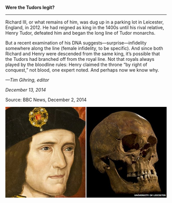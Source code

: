 **Were the Tudors legit?**

****

Richard III, or what remains of him, was dug up in a parking lot in Leicester, England, in 2012. He had reigned as king in the 1400s until his rival relative, Henry Tudor, defeated him and began the long line of Tudor monarchs.

But a recent examination of his DNA suggests—surprise—infidelity somewhere along the line (female infidelity, to be specific). And since both Richard and Henry were descended from the same king, it’s possible that the Tudors had branched off from the royal line. Not that royals always played by the bloodline rules: Henry claimed the throne “by right of conquest,” not blood, one expert noted. And perhaps now we know why. 

*—Tim Gihring, editor*

*December 13, 2014*

Source: BBC News, December 2, 2014

![](../images/14-12-12_23.67_TudorsEDIT-1.jpeg)
